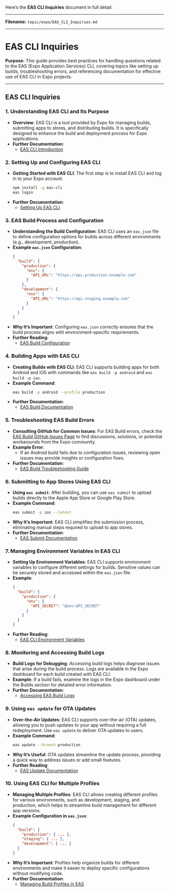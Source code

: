 Here’s the **EAS CLI Inquiries** document in full detail:

---

**Filename:** `topic/expo/EAS_CLI_Inquiries.md`

---

# EAS CLI Inquiries

**Purpose**: This guide provides best practices for handling questions related to the EAS (Expo Application Services) CLI, covering topics like setting up builds, troubleshooting errors, and referencing documentation for effective use of EAS CLI in Expo projects.

---

## EAS CLI Inquiries

### 1. Understanding EAS CLI and Its Purpose
   - **Overview**: EAS CLI is a tool provided by Expo for managing builds, submitting apps to stores, and distributing builds. It is specifically designed to enhance the build and deployment process for Expo applications.
   - **Further Documentation**:
      - [EAS CLI Introduction](https://docs.expo.dev/eas/cli/)

### 2. Setting Up and Configuring EAS CLI
   - **Getting Started with EAS CLI**: The first step is to install EAS CLI and log in to your Expo account.
     ```bash
     npm install -g eas-cli
     eas login
     ```
   - **Further Documentation**:
      - [Setting Up EAS CLI](https://docs.expo.dev/eas/cli/#installation)

### 3. EAS Build Process and Configuration
   - **Understanding the Build Configuration**: EAS CLI uses an `eas.json` file to define configuration options for builds across different environments (e.g., development, production).
   - **Example `eas.json` Configuration**:
     ```json
     {
       "build": {
         "production": {
           "env": {
             "API_URL": "https://api.production.example.com"
           }
         },
         "development": {
           "env": {
             "API_URL": "https://api.staging.example.com"
           }
         }
       }
     }
     ```
   - **Why It’s Important**: Configuring `eas.json` correctly ensures that the build process aligns with environment-specific requirements.
   - **Further Reading**:
      - [EAS Build Configuration](https://docs.expo.dev/build/eas-json/)

### 4. Building Apps with EAS CLI
   - **Creating Builds with EAS CLI**: EAS CLI supports building apps for both Android and iOS with commands like `eas build -p android` and `eas build -p ios`.
   - **Example Command**:
     ```bash
     eas build -p android --profile production
     ```
   - **Further Documentation**:
      - [EAS Build Documentation](https://docs.expo.dev/build/introduction/)

### 5. Troubleshooting EAS Build Errors
   - **Consulting GitHub for Common Issues**: For EAS Build errors, check the [EAS Build GitHub Issues Page](https://github.com/expo/eas-build/issues) to find discussions, solutions, or potential workarounds from the Expo community.
   - **Example Error**:
     - If an Android build fails due to configuration issues, reviewing open issues may provide insights or configuration fixes.
   - **Further Documentation**:
      - [EAS Build Troubleshooting Guide](https://docs.expo.dev/build-reference/troubleshooting/)

### 6. Submitting to App Stores Using EAS CLI
   - **Using `eas submit`**: After building, you can use `eas submit` to upload builds directly to the Apple App Store or Google Play Store.
   - **Example Command**:
     ```bash
     eas submit -p ios --latest
     ```
   - **Why It’s Important**: EAS CLI simplifies the submission process, eliminating manual steps required to upload to app stores.
   - **Further Documentation**:
      - [EAS Submit Documentation](https://docs.expo.dev/submit/introduction/)

### 7. Managing Environment Variables in EAS CLI
   - **Setting Up Environment Variables**: EAS CLI supports environment variables to configure different settings for builds. Sensitive values can be securely stored and accessed within the `eas.json` file.
   - **Example**:
     ```json
     {
       "build": {
         "production": {
           "env": {
             "API_SECRET": "@env:API_SECRET"
           }
         }
       }
     }
     ```
   - **Further Reading**:
      - [EAS CLI Environment Variables](https://docs.expo.dev/build/environment-variables/)

### 8. Monitoring and Accessing Build Logs
   - **Build Logs for Debugging**: Accessing build logs helps diagnose issues that arise during the build process. Logs are available in the Expo dashboard for each build created with EAS CLI.
   - **Example**: If a build fails, examine the logs in the Expo dashboard under the Builds section for detailed error information.
   - **Further Documentation**:
      - [Accessing EAS Build Logs](https://docs.expo.dev/build-reference/view-logs/)

### 9. Using `eas update` for OTA Updates
   - **Over-the-Air Updates**: EAS CLI supports over-the-air (OTA) updates, allowing you to push updates to your app without requiring a full redeployment. Use `eas update` to deliver OTA updates to users.
   - **Example Command**:
     ```bash
     eas update --branch production
     ```
   - **Why It’s Useful**: OTA updates streamline the update process, providing a quick way to address issues or add small features.
   - **Further Reading**:
      - [EAS Update Documentation](https://docs.expo.dev/eas-update/overview/)

### 10. Using EAS CLI for Multiple Profiles
   - **Managing Multiple Profiles**: EAS CLI allows creating different profiles for various environments, such as development, staging, and production, which helps to streamline build management for different app versions.
   - **Example Configuration in `eas.json`**:
     ```json
     {
       "build": {
         "production": { ... },
         "staging": { ... },
         "development": { ... }
       }
     }
     ```
   - **Why It’s Important**: Profiles help organize builds for different environments and make it easier to deploy specific configurations without modifying code.
   - **Further Documentation**:
      - [Managing Build Profiles in EAS](https://docs.expo.dev/build/eas-json/#build-profiles)

